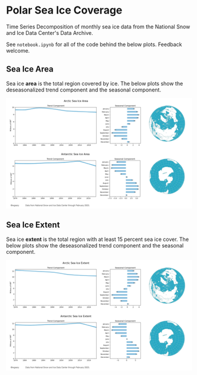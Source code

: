 # Polar Sea Ice Coverage
Time Series Decomposition of monthly sea ice data from the National Snow and Ice Data Center's Data Archive.

See `notebook.ipynb` for all of the code behind the below plots. Feedback welcome.

## Sea Ice Area
Sea ice **area** is the total region covered by ice. The below plots show the deseasonalized trend component and the seasonal component.

![alt text](https://raw.githubusercontent.com/willgeary/PolarSeaIceCoverage/main/outputs/Sea%20Ice%20Area.png)

## Sea Ice Extent
Sea ice **extent** is the total region with at least 15 percent sea ice cover. The below plots show the deseasonalized trend component and the seasonal component.

![alt text](https://raw.githubusercontent.com/willgeary/PolarSeaIceCoverage/main/outputs/Sea%20Ice%20Extent.png)
